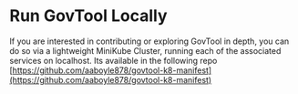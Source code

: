 # Run GovTool Locally

If you are interested in contributing or exploring GovTool in depth, you can do so via a lightweight MiniKube Cluster, running each of the associated services on localhost. Its available in the following repo [https://github.com/aaboyle878/govtool-k8-manifest](https://github.com/aaboyle878/govtool-k8-manifest)
